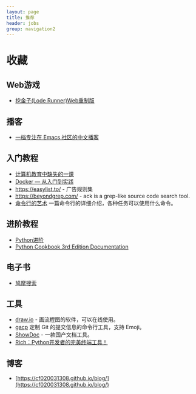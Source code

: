 ```yaml
---
layout: page
title: 推荐
header: jobs
group: navigation2
---
```


# 收藏

## Web游戏

* [挖金子(Lode Runner)Web重制版](http://loderunnerwebgame.com/game/)

## 播客

* [一档专注在 Emacs 社区的中文播客](https://emacstalk.github.io/)

## 入门教程

* [计算机教育中缺失的一课](https://missing-semester-cn.github.io/)
* [Docker — 从入门到实践](https://vuepress.mirror.docker-practice.com/)
* https://easylist.to/ - 广告规则集
* https://beyondgrep.com/ - ack is a grep-like source code search tool.
* [命令行的艺术](https://github.com/jlevy/the-art-of-command-line/blob/master/README-zh.md) 一篇命令行的详细介绍，各种任务可以使用什么命令。

## 进阶教程

* [Python进阶](https://eastlakeside.gitbook.io/interpy-zh/)
* [Python Cookbook 3rd Edition Documentation](https://python3-cookbook.readthedocs.io/zh_CN/latest/index.html)

## 电子书

* [鸠摩搜索](https://www.jiumodiary.com/)

## 工具

* [draw.io](https://app.diagrams.net/) - 画流程图的软件，可以在线使用。
* [gacp](https://github.com/vivaxy/gacp)  定制 Git 的提交信息的命令行工具，支持 Emoji。
* [ShowDoc](https://www.showdoc.com.cn/) - 一款国产文档工具。
* [Rich：Python开发者的完美终端工具！](https://zhuanlan.zhihu.com/p/394105084)


## 博客

* [https://cf020031308.github.io/blog/](https://cf020031308.github.io/blog/)